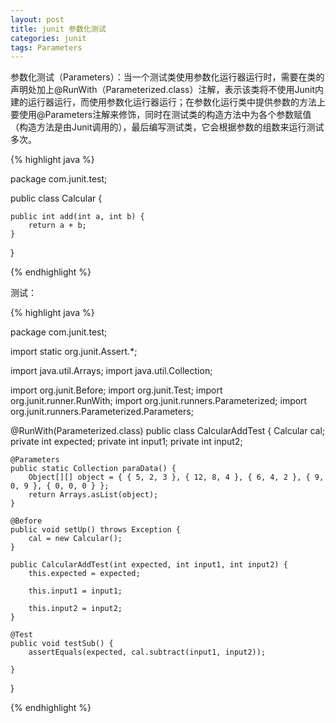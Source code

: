 ```yaml
---
layout: post
title: junit 参数化测试
categories: junit
tags: Parameters
---
```


参数化测试（Parameters）：当一个测试类使用参数化运行器运行时，需要在类的声明处加上@RunWith（Parameterized.class）注解，表示该类将不使用Junit内建的运行器运行，而使用参数化运行器运行；在参数化运行类中提供参数的方法上要使用@Parameters注解来修饰，同时在测试类的构造方法中为各个参数赋值（构造方法是由Junit调用的），最后编写测试类，它会根据参数的组数来运行测试多次。

{% highlight java %}

package com.junit.test;

public class Calcular {

    public int add(int a, int b) {
        return a + b;
    }
}

{% endhighlight %}

测试：

{% highlight java %}

package com.junit.test;

import static org.junit.Assert.*;

import java.util.Arrays;
import java.util.Collection;

import org.junit.Before;
import org.junit.Test;
import org.junit.runner.RunWith;
import org.junit.runners.Parameterized;
import org.junit.runners.Parameterized.Parameters;

@RunWith(Parameterized.class)
public class CalcularAddTest {
    Calcular cal;
    private int expected;
    private int input1;
    private int input2;

    @Parameters
    public static Collection paraData() {
        Object[][] object = { { 5, 2, 3 }, { 12, 8, 4 }, { 6, 4, 2 }, { 9, 0, 9 }, { 0, 0, 0 } };
        return Arrays.asList(object);
    }

    @Before
    public void setUp() throws Exception {
        cal = new Calcular();
    }

    public CalcularAddTest(int expected, int input1, int input2) {
        this.expected = expected;

        this.input1 = input1;

        this.input2 = input2;
    }

    @Test
    public void testSub() {
        assertEquals(expected, cal.subtract(input1, input2));

    }

}

{% endhighlight %}
